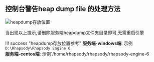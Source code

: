 ## 控制台警告heap dump file 的处理方法

![heapdump存放位置](/docs-note-rhapsody/assets/images/heapdump-warning.png)

 当出现以上提示,请删除服务端heapdump文件夹目录即可,无需重启引擎

!!! success "heapdump存放位置参考"
     **服务端-windows端**: 示例`D:\Rhapsody\Rhapsody Engine 6` <br>
     **服务端-centos端**: 示例`/home/rhapsody/rhapsody/rhapsody-engine-6 <br>